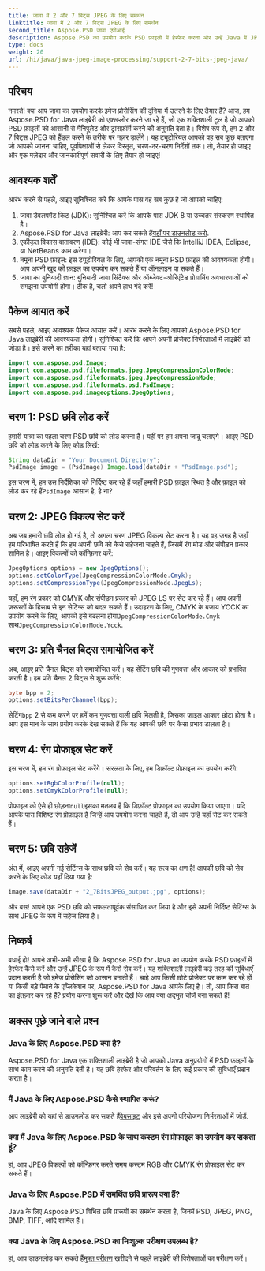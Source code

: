 ```yaml
---
title: जावा में 2 और 7 बिट्स JPEG के लिए समर्थन
linktitle: जावा में 2 और 7 बिट्स JPEG के लिए समर्थन
second_title: Aspose.PSD जावा एपीआई
description: Aspose.PSD का उपयोग करके PSD फ़ाइलों में हेरफेर करना और उन्हें Java में JPEG के रूप में सहेजना सीखें। कोड उदाहरणों के साथ चरण-दर-चरण मार्गदर्शिका। शुरुआती और पेशेवरों दोनों के लिए बिल्कुल सही।
type: docs
weight: 20
url: /hi/java/java-jpeg-image-processing/support-2-7-bits-jpeg-java/
---
```

## परिचय
नमस्ते! क्या आप जावा का उपयोग करके इमेज प्रोसेसिंग की दुनिया में उतरने के लिए तैयार हैं? आज, हम Aspose.PSD for Java लाइब्रेरी को एक्सप्लोर करने जा रहे हैं, जो एक शक्तिशाली टूल है जो आपको PSD फ़ाइलों को आसानी से मैनिपुलेट और ट्रांसफ़ॉर्म करने की अनुमति देता है। विशेष रूप से, हम 2 और 7 बिट्स JPEG को हैंडल करने के तरीके पर नज़र डालेंगे। यह ट्यूटोरियल आपको वह सब कुछ बताएगा जो आपको जानना चाहिए, पूर्वापेक्षाओं से लेकर विस्तृत, चरण-दर-चरण निर्देशों तक। तो, तैयार हो जाइए और एक मज़ेदार और जानकारीपूर्ण सवारी के लिए तैयार हो जाइए!
## आवश्यक शर्तें
आरंभ करने से पहले, आइए सुनिश्चित करें कि आपके पास वह सब कुछ है जो आपको चाहिए:
1. जावा डेवलपमेंट किट (JDK): सुनिश्चित करें कि आपके पास JDK 8 या उच्चतर संस्करण स्थापित है।
2.  Aspose.PSD for Java लाइब्रेरी: आप कर सकते हैं[यहाँ पर डाउनलोड करो](https://releases.aspose.com/psd/java/).
3. एकीकृत विकास वातावरण (IDE): कोई भी जावा-संगत IDE जैसे कि IntelliJ IDEA, Eclipse, या NetBeans काम करेगा।
4. नमूना PSD फ़ाइल: इस ट्यूटोरियल के लिए, आपको एक नमूना PSD फ़ाइल की आवश्यकता होगी। आप अपनी खुद की फ़ाइल का उपयोग कर सकते हैं या ऑनलाइन पा सकते हैं।
5. जावा का बुनियादी ज्ञान: बुनियादी जावा सिंटैक्स और ऑब्जेक्ट-ओरिएंटेड प्रोग्रामिंग अवधारणाओं को समझना उपयोगी होगा।
ठीक है, चलो अपने हाथ गंदे करें!
## पैकेज आयात करें
सबसे पहले, आइए आवश्यक पैकेज आयात करें। आरंभ करने के लिए आपको Aspose.PSD for Java लाइब्रेरी की आवश्यकता होगी। सुनिश्चित करें कि आपने अपनी प्रोजेक्ट निर्भरताओं में लाइब्रेरी को जोड़ा है। इसे करने का तरीका यहां बताया गया है:
```java
import com.aspose.psd.Image;
import com.aspose.psd.fileformats.jpeg.JpegCompressionColorMode;
import com.aspose.psd.fileformats.jpeg.JpegCompressionMode;
import com.aspose.psd.fileformats.psd.PsdImage;
import com.aspose.psd.imageoptions.JpegOptions;
```
## चरण 1: PSD छवि लोड करें
हमारी यात्रा का पहला चरण PSD छवि को लोड करना है। यहीं पर हम अपना जादू चलाएंगे। आइए PSD छवि को लोड करने के लिए कोड लिखें:
```java
String dataDir = "Your Document Directory";
PsdImage image = (PsdImage) Image.load(dataDir + "PsdImage.psd");
```
 इस चरण में, हम उस निर्देशिका को निर्दिष्ट कर रहे हैं जहाँ हमारी PSD फ़ाइल स्थित है और फ़ाइल को लोड कर रहे हैं`PsdImage` आसान है, है ना?
## चरण 2: JPEG विकल्प सेट करें
अब जब हमारी छवि लोड हो गई है, तो अगला चरण JPEG विकल्प सेट करना है। यह वह जगह है जहाँ हम परिभाषित करते हैं कि हम अपनी छवि को कैसे सहेजना चाहते हैं, जिसमें रंग मोड और संपीड़न प्रकार शामिल है। आइए विकल्पों को कॉन्फ़िगर करें:
```java
JpegOptions options = new JpegOptions();
options.setColorType(JpegCompressionColorMode.Cmyk);
options.setCompressionType(JpegCompressionMode.JpegLs);
```
 यहाँ, हम रंग प्रकार को CMYK और संपीड़न प्रकार को JPEG LS पर सेट कर रहे हैं। आप अपनी ज़रूरतों के हिसाब से इन सेटिंग्स को बदल सकते हैं। उदाहरण के लिए, CMYK के बजाय YCCK का उपयोग करने के लिए, आपको इसे बदलना होगा`JpegCompressionColorMode.Cmyk` साथ`JpegCompressionColorMode.Ycck`.
## चरण 3: प्रति चैनल बिट्स समायोजित करें
अब, आइए प्रति चैनल बिट्स को समायोजित करें। यह सेटिंग छवि की गुणवत्ता और आकार को प्रभावित करती है। हम प्रति चैनल 2 बिट्स से शुरू करेंगे:
```java
byte bpp = 2;
options.setBitsPerChannel(bpp);
```
 सेटिंग`bpp` 2 से कम करने पर हमें कम गुणवत्ता वाली छवि मिलती है, जिसका फ़ाइल आकार छोटा होता है। आप इस मान के साथ प्रयोग करके देख सकते हैं कि यह आपकी छवि पर कैसा प्रभाव डालता है।
## चरण 4: रंग प्रोफाइल सेट करें
इस चरण में, हम रंग प्रोफ़ाइल सेट करेंगे। सरलता के लिए, हम डिफ़ॉल्ट प्रोफ़ाइल का उपयोग करेंगे:
```java
options.setRgbColorProfile(null);
options.setCmykColorProfile(null);
```
 प्रोफाइल को ऐसे ही छोड़ना`null`इसका मतलब है कि डिफ़ॉल्ट प्रोफ़ाइल का उपयोग किया जाएगा। यदि आपके पास विशिष्ट रंग प्रोफ़ाइल हैं जिन्हें आप उपयोग करना चाहते हैं, तो आप उन्हें यहाँ सेट कर सकते हैं।
## चरण 5: छवि सहेजें
अंत में, आइए अपनी नई सेटिंग्स के साथ छवि को सेव करें। यह सत्य का क्षण है! आपकी छवि को सेव करने के लिए कोड यहाँ दिया गया है:
```java
image.save(dataDir + "2_7BitsJPEG_output.jpg", options);
```
और बस! आपने एक PSD छवि को सफलतापूर्वक संसाधित कर लिया है और इसे अपनी निर्दिष्ट सेटिंग्स के साथ JPEG के रूप में सहेज लिया है।
## निष्कर्ष
बधाई हो! आपने अभी-अभी सीखा है कि Aspose.PSD for Java का उपयोग करके PSD फ़ाइलों में हेरफेर कैसे करें और उन्हें JPEG के रूप में कैसे सेव करें। यह शक्तिशाली लाइब्रेरी कई तरह की सुविधाएँ प्रदान करती है जो इमेज प्रोसेसिंग को आसान बनाती हैं। चाहे आप किसी छोटे प्रोजेक्ट पर काम कर रहे हों या किसी बड़े पैमाने के एप्लिकेशन पर, Aspose.PSD for Java आपके लिए है। तो, आप किस बात का इंतज़ार कर रहे हैं? प्रयोग करना शुरू करें और देखें कि आप क्या अद्भुत चीजें बना सकते हैं!
## अक्सर पूछे जाने वाले प्रश्न
### Java के लिए Aspose.PSD क्या है?
Aspose.PSD for Java एक शक्तिशाली लाइब्रेरी है जो आपको Java अनुप्रयोगों में PSD फ़ाइलों के साथ काम करने की अनुमति देती है। यह छवि हेरफेर और परिवर्तन के लिए कई प्रकार की सुविधाएँ प्रदान करता है।
### मैं Java के लिए Aspose.PSD कैसे स्थापित करूं?
आप लाइब्रेरी को यहां से डाउनलोड कर सकते हैं[वेबसाइट](https://releases.aspose.com/psd/java/) और इसे अपनी परियोजना निर्भरताओं में जोड़ें.
### क्या मैं Java के लिए Aspose.PSD के साथ कस्टम रंग प्रोफाइल का उपयोग कर सकता हूं?
हां, आप JPEG विकल्पों को कॉन्फ़िगर करते समय कस्टम RGB और CMYK रंग प्रोफाइल सेट कर सकते हैं।
### Java के लिए Aspose.PSD में समर्थित छवि प्रारूप क्या हैं?
Java के लिए Aspose.PSD विभिन्न छवि प्रारूपों का समर्थन करता है, जिनमें PSD, JPEG, PNG, BMP, TIFF, आदि शामिल हैं।
### क्या Java के लिए Aspose.PSD का निःशुल्क परीक्षण उपलब्ध है?
 हां, आप डाउनलोड कर सकते हैं[मुफ्त परीक्षण](https://releases.aspose.com/) खरीदने से पहले लाइब्रेरी की विशेषताओं का परीक्षण करें।